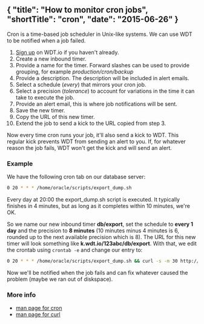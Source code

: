 {
  "title": "How to monitor cron jobs",
  "shortTitle": "cron",
  "date": "2015-06-26"
}
---
Cron is a time-based job scheduler in Unix-like systems. We can use WDT to be notified when a job failed.

1. [Sign up](https://wdt.io/signup) on WDT.io if you haven't already.
2. Create a new inbound timer.
  1. Provide a name for the timer.  Forward slashes can be used to provide grouping, for example *production/cron/backup*
  2. Provide a description.  The description will be included in alert emails.
  3. Select a schedule (*every*) that mirrors your cron job.
  4. Select a precision (*tolerance*) to account for variations in the time it can take to execute the job.
  5. Provide an alert email, this is where job notifications will be sent.
  6. Save the new timer.
3. Copy the URL of this new timer.
4. Extend the job to send a kick to the URL copied from step 3.

Now every time cron runs your job, it'll also send a kick to WDT. This regular kick prevents WDT from sending an alert to you. If, for whatever reason the job fails, WDT won't get the kick and will send an alert.


### Example

We have the following cron tab on our database server:

```bash
0 20 * * * /home/oracle/scripts/export_dump.sh
```
Every day at 20:00 the export_dump.sh script is executed. It typically finishes in 4 minutes, but as long as it completes within 10 minutes, we're OK.

So we name our new inbound timer **db/export**, set the schedule to **every 1 day** and the precision to **8 minutes** (10 minutes minus 4 minutes is 6, rounded up to the next available precision which is 8). The URL for this new timer will look something like **k.wdt.io/123abc/db/export**. With that, we edit the crontab using `crontab -e` and change our entry to:

```bash
0 20 * * * /home/oracle/scripts/export_dump.sh && curl -s -m 30 http://k.wdt.io/123abc/db/export
```
Now we'll be notified when the job fails and can fix whatever caused the problem (maybe we ran out of diskspace).

### More info

- [man page for cron](http://linux.die.net/man/5/crontab)
- [man page for curl](http://linux.die.net/man/1/curl)
